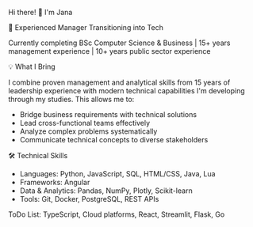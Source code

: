 <!--
## Hi there 👋


**joha1na/joha1na** is a ✨ _special_ ✨ repository because its `README.md` (this file) appears on your GitHub profile.

Here are some ideas to get you started:

- 🔭 I’m currently working on ...
- 🌱 I’m currently learning ...
- 👯 I’m looking to collaborate on ...
- 🤔 I’m looking for help with ...
- 💬 Ask me about ...
- 📫 How to reach me: ...
- 😄 Pronouns: ...
- ⚡ Fun fact: ...
-->
Hi there! 👋 I'm Jana

🚀 Experienced Manager Transitioning into Tech

Currently completing BSc Computer Science & Business | 15+ years management experience | 10+ years public sector experience     

💡 What I Bring

I combine proven management and analytical skills from 15 years of leadership experience with modern technical capabilities I'm developing through my studies. This allows me to:

- Bridge business requirements with technical solutions
- Lead cross-functional teams effectively
- Analyze complex problems systematically
- Communicate technical concepts to diverse stakeholders

🛠 Technical Skills

- Languages: Python, JavaScript, SQL, HTML/CSS, Java, Lua  
- Frameworks: Angular   
- Data & Analytics: Pandas, NumPy, Plotly, Scikit-learn  
- Tools: Git, Docker, PostgreSQL, REST APIs  

ToDo List: TypeScript, Cloud platforms, React, Streamlit, Flask, Go

<!--
---

## 🎯 Featured Projects

### 🇪🇺 [EU Tech Regulation Impact Tracker](./eu-policy-tracker)
Interactive dashboard analyzing GDPR enforcement trends
- **Tech**: Python, Streamlit, Plotly
- **Focus**: Data analysis and visualization for compliance insights
- [🔗 Live Demo](your-streamlit-link)

### 🏢 [Research Organization CMS](./research-cms)
Full-stack content management system
- **Tech**: React, Node.js, PostgreSQL
- **Focus**: End-to-end product development and user workflow design

### 📊 [Data Analysis Portfolio](./data-analysis)
Collection of analytical projects demonstrating problem-solving skills
- **Tech**: Python, Pandas, Jupyter
- **Focus**: Business intelligence and data-driven insights

---

🎯 What I'm Looking For

Seeking **part-time Product Manager or Business Analyst roles** in Berlin where I can:
- Apply analytical and management skills to tech products
- Bridge technical and business teams
- Contribute to product strategy and execution

**Open to**: FinTech, SaaS, B2B products, consulting
-->
